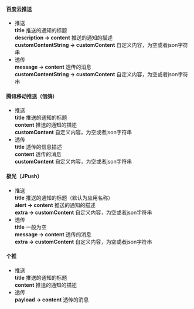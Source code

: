 #### 百度云推送  
* 推送  
**title**  推送的通知的标题  
**description -> content**  推送的通知的描述  
**customContentString -> customContent** 自定义内容，为空或者json字符串  
* 透传  
**message -> content**  透传的消息  
**customContentString -> customContent** 自定义内容，为空或者json字符串  

#### 腾讯移动推送（信鸽）  
* 推送  
**title**  推送的通知的标题  
**content**  推送的通知的描述  
**customContent** 自定义内容，为空或者json字符串  
* 透传  
**title**  透传的信息描述  
**content**  透传的消息  
**customContent** 自定义内容，为空或者json字符串  

#### 极光（JPush）  
* 推送  
**title**  推送的通知的标题（默认为应用名称）  
**alert -> content**  推送的通知的描述  
**extra -> customContent** 自定义内容，为空或者json字符串  
* 透传  
**title**  一般为空  
**message -> content**  透传的消息  
**extra -> customContent** 自定义内容，为空或者json字符串  

#### 个推  
* 推送  
**title**  推送的通知的标题  
**content**  推送的通知的描述  
* 透传  
**payload -> content**  透传的消息  